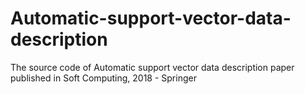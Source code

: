 # Automatic-support-vector-data-description
The source code of Automatic support vector data description paper published in Soft Computing, 2018 - Springer
